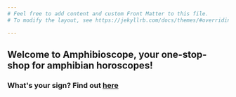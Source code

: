 ```yaml
---
# Feel free to add content and custom Front Matter to this file.
# To modify the layout, see https://jekyllrb.com/docs/themes/#overriding-theme-defaults

---
```



## Welcome to Amphibioscope, your one-stop-shop for amphibian horoscopes!

### What's your sign? Find out [here](https://tarvinlab.github.io/amphibioscope/find-your-sign) 
